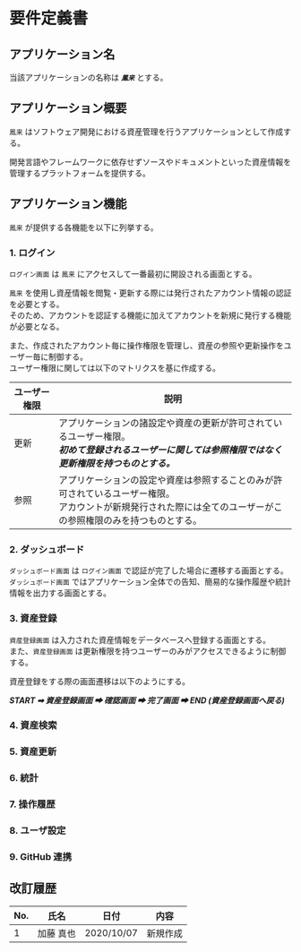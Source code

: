# 要件定義書

## アプリケーション名

当該アプリケーションの名称は **_`鳳来`_** とする。

## アプリケーション概要

`鳳来` はソフトウェア開発における資産管理を行うアプリケーションとして作成する。

開発言語やフレームワークに依存せずソースやドキュメントといった資産情報を管理するプラットフォームを提供する。

## アプリケーション機能

`鳳来` が提供する各機能を以下に列挙する。

### 1. ログイン

`ログイン画面` は `鳳来` にアクセスして一番最初に開設される画面とする。

`鳳来` を使用し資産情報を閲覧・更新する際には発行されたアカウント情報の認証を必要とする。</br>
そのため、アカウントを認証する機能に加えてアカウントを新規に発行する機能が必要となる。

また、作成されたアカウント毎に操作権限を管理し、資産の参照や更新操作をユーザー毎に制御する。</br>
ユーザー権限に関しては以下のマトリクスを基に作成する。

| ユーザー権限 | 説明                                                                                                                                                                |
| ------------ | ------------------------------------------------------------------------------------------------------------------------------------------------------------------- |
| 更新         | アプリケーションの諸設定や資産の更新が許可されているユーザー権限。 </br> **_初めて登録されるユーザーに関しては参照権限ではなく更新権限を持つものとする。_**         |
| 参照         | アプリケーションの設定や資産は参照することのみが許可されているユーザー権限。</br>アカウントが新規発行された際には全てのユーザーがこの参照権限のみを持つものとする。 |

### 2. ダッシュボード

`ダッシュボード画面` は `ログイン画面` で認証が完了した場合に遷移する画面とする。</br>
`ダッシュボード画面` ではアプリケーション全体での告知、簡易的な操作履歴や統計情報を出力する画面とする。

### 3. 資産登録

`資産登録画面` は入力された資産情報をデータベースへ登録する画面とする。</br>
また、`資産登録画面` は更新権限を持つユーザーのみがアクセスできるように制御する。

資産登録をする際の画面遷移は以下のようにする。

**_START ➡ 資産登録画面 ➡ 確認画面 ➡ 完了画面 ➡ END (資産登録画面へ戻る)_**

### 4. 資産検索

### 5. 資産更新

### 6. 統計

### 7. 操作履歴

### 8. ユーザ設定

### 9. GitHub 連携

## 改訂履歴

| No. | 氏名      | 日付       | 内容     |
| --- | --------- | ---------- | -------- |
| 1   | 加藤 真也 | 2020/10/07 | 新規作成 |
